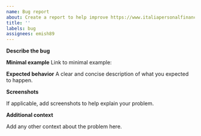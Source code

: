 ```yaml
---
name: Bug report
about: Create a report to help improve https://www.italiapersonalfinance.it/
title: ''
labels: bug
assignees: emish89
---
```


**Describe the bug**

<!-- A clear and concise description of what the bug is. -->

**Minimal example**
Link to minimal example: <!-- eg: StackBlitz -->

**Expected behavior**
A clear and concise description of what you expected to happen.

**Screenshots**

If applicable, add screenshots to help explain your problem.

**Additional context**

Add any other context about the problem here.

